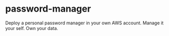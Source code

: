 # password-manager
Deploy a personal password manager in your own AWS account. Manage it your self. Own your data.

